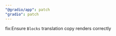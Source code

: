 ```yaml
---
"@gradio/app": patch
"gradio": patch
---
```


fix:Ensure `Blocks` translation copy renders correctly
